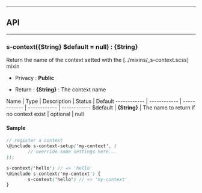 


-----------------------------
## API
-----------------------------

### s-context({String} $default = null) : {String}
Return the name of the context setted with the [../mixins/_s-context.scss] mixin

- Privacy : **Public**

- Return : **{String}** : The context name

Name | Type | Description | Status | Default
------------ | ------------ | ------------ | ------------ | ------------
$default | **{String}** | The name to return if no context exist | optional | null


#### Sample
```scss
// register a context
\@include s-context-setup('my-context', (
		// override some settings here...
));

s-context('hello') // => 'hello'
\@include s-context('my-context') {
		s-context('hello') // => 'my-context'
}

```


